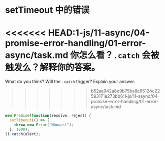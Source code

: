 # setTimeout 中的错误

<<<<<<< HEAD:1-js/11-async/04-promise-error-handling/01-error-async/task.md
你怎么看？`.catch` 会被触发么？解释你的答案。
=======
What do you think? Will the `.catch` trigger? Explain your answer.
>>>>>>> b52aa942a8e9b75ba8a65124c22593171e273bb6:1-js/11-async/04-promise-error-handling/01-error-async/task.md

```js
new Promise(function(resolve, reject) {
  setTimeout(() => {
    throw new Error("Whoops!");
  }, 1000);
}).catch(alert);
```
